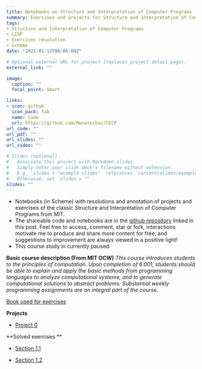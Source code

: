 ```yaml
---
title: Notebooks on Structure and Interpretation of Computer Programs
summary: Exercises and projects for Structure and Interpretation of Computer Programs in LISP.
tags: 
- Structure and Interpretation of Computer Programs
- LISP
- Exercises resolution
- Scheme
date: "2021-01-12T00:00:00Z"

# Optional external URL for project (replaces project detail page).
external_link: ""

image:
  caption: ""
  focal_point: Smart

links:
- icon: github
  icon_pack: fab
  name: Code
  url: https://github.com/Renatochaz/SICP
url_code: ""
url_pdf: ""
url_slides: ""
url_video: ""

# Slides (optional).
#   Associate this project with Markdown slides.
#   Simply enter your slide deck's filename without extension.
#   E.g. `slides = "example-slides"` references `content/slides/example-slides.md`.
#   Otherwise, set `slides = ""`.
slides: ""
---
```

* Notebooks (in Scheme) with resolutions and annotation of projects and exercises of the classic Structure and Interpretation of Computer Programs from MIT.
* The shareable code and notebooks are in the [github repository](https://github.com/Renatochaz/SICP) linked in this post. Feel free to access, comment, star or fork, interactions motivate me to produce and share more content for free, and suggestions to improvement are always viewed in a positive light! 
* This course study in currently paused.

**Basic course description (From MIT OCW)**
*This course introduces students to the principles of computation. Upon completion of 6.001, students should be able to explain and apply the basic methods from programming languages to analyze computational systems, and to generate computational solutions to abstract problems. Substantial weekly programming assignments are an integral part of the course.*

[Book used for exercises](https://mitpress.mit.edu/sites/default/files/sicp/full-text/book/book.html)

**Projects**

- [Project 0](https://github.com/Renatochaz/SICP/blob/master/Projects/project0.scm)

**Solved exercises **

- [Section 1.1](https://github.com/Renatochaz/SICP/blob/master/Exercises_notes/section1-1.scm)


- [Section 1.2](https://github.com/Renatochaz/SICP/blob/master/Exercises_notes/section1-2.scm)






